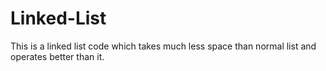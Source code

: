 # Linked-List
This is a linked list code which takes much less space than normal list and operates better than it.
